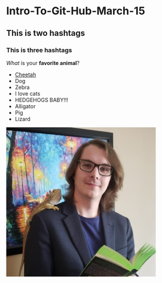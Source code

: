 # Intro-To-Git-Hub-March-15

## This is two hashtags

### This is three hashtags

*What* is your **favorite animal**?


- [Cheetah](https://en.wikipedia.org/wiki/Cheetah)
- Dog
- Zebra
- I love cats
- HEDGEHOGS BABY!!!
- Alligator 
- Pig
- Lizard


[![Daniel with Lizard on shoulder](Daniel_Headshot_Library_Reduced.jpg)](https://en.wikipedia.org/wiki/Cheetah)
